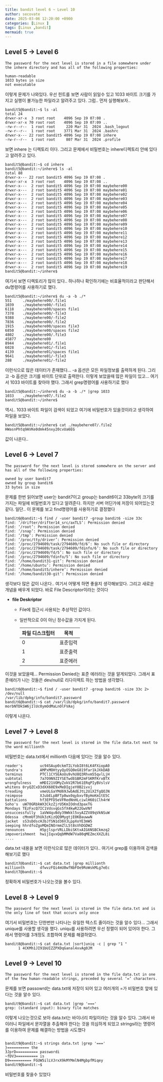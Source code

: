```yaml
---
title: bandit level 6 ~ Level 10
author: secovate
date: 2025-03-06 12:20:00 +0900
categories: [Linux ]
tags: [Linux ,bandit]
mermaid: true
---
```

## Level 5 -> Level 6
```shell
The password for the next level is stored in a file somewhere under the inhere directory and has all of the following properties:

human-readable
1033 bytes in size
not executable
```
이렇게 문제가 나와있다. 우선 힌트를 보면 사람이 읽일수 있고 1033 바이트 크기를 가지고 실행이 불가능한 파일라고 알려주고 있다. 그럼.. 먼저 실행해보자..
```shell
bandit5@bandit:~$ ls -al
total 24
drwxr-xr-x  3 root root    4096 Sep 19 07:08 .
drwxr-xr-x 70 root root    4096 Sep 19 07:09 ..
-rw-r--r--  1 root root     220 Mar 31  2024 .bash_logout
-rw-r--r--  1 root root    3771 Mar 31  2024 .bashrc
drwxr-x--- 22 root bandit5 4096 Sep 19 07:08 inhere
-rw-r--r--  1 root root     807 Mar 31  2024 .profile
```
보면 inhere 는 디렉토리 이다. 그리고 문제에서 비밀번호는 inhere디렉토리 안에 있다고 알려주고 있다. 

```shell
bandit5@bandit:~$ cd inhere
bandit5@bandit:~/inhere$ ls -al
total 88
drwxr-x--- 22 root bandit5 4096 Sep 19 07:08 .
drwxr-xr-x  3 root root    4096 Sep 19 07:08 ..
drwxr-x---  2 root bandit5 4096 Sep 19 07:08 maybehere00
drwxr-x---  2 root bandit5 4096 Sep 19 07:08 maybehere01
drwxr-x---  2 root bandit5 4096 Sep 19 07:08 maybehere02
drwxr-x---  2 root bandit5 4096 Sep 19 07:08 maybehere03
drwxr-x---  2 root bandit5 4096 Sep 19 07:08 maybehere04
drwxr-x---  2 root bandit5 4096 Sep 19 07:08 maybehere05
drwxr-x---  2 root bandit5 4096 Sep 19 07:08 maybehere06
drwxr-x---  2 root bandit5 4096 Sep 19 07:08 maybehere07
drwxr-x---  2 root bandit5 4096 Sep 19 07:08 maybehere08
drwxr-x---  2 root bandit5 4096 Sep 19 07:08 maybehere09
drwxr-x---  2 root bandit5 4096 Sep 19 07:08 maybehere10
drwxr-x---  2 root bandit5 4096 Sep 19 07:08 maybehere11
drwxr-x---  2 root bandit5 4096 Sep 19 07:08 maybehere12
drwxr-x---  2 root bandit5 4096 Sep 19 07:08 maybehere13
drwxr-x---  2 root bandit5 4096 Sep 19 07:08 maybehere14
drwxr-x---  2 root bandit5 4096 Sep 19 07:08 maybehere15
drwxr-x---  2 root bandit5 4096 Sep 19 07:08 maybehere16
drwxr-x---  2 root bandit5 4096 Sep 19 07:08 maybehere17
drwxr-x---  2 root bandit5 4096 Sep 19 07:08 maybehere18
drwxr-x---  2 root bandit5 4096 Sep 19 07:08 maybehere19
bandit5@bandit:~/inhere$
```
여기서 보면 디렉토리가 많이 있다.. 하나하나 확인하기에는 비효율적이라고 판단해서 du명령어를 사용하기로 했다.
```shell
bandit5@bandit:~/inhere$ du -a -b ./*
551     ./maybehere00/.file1
1039    ./maybehere00/-file1
6118    ./maybehere00/spaces file1
7378    ./maybehere00/-file3
9388    ./maybehere00/-file2
7836    ./maybehere00/.file2
1915    ./maybehere00/spaces file3
6850    ./maybehere00/spaces file2
4802    ./maybehere00/.file3
45877   ./maybehere00
8944    ./maybehere01/.file1
6028    ./maybehere01/-file1
4139    ./maybehere01/spaces file1
9641    ./maybehere01/-file3
288     ./maybehere01/-file2
```
이런식으로 많은 데이터가 존재했다... -a 옵션은 모든 파일정보를 출력하게 된다. 그리고 -b 옵션은 크기를 바이트 단위로 출력한다. 이렇게 보았을때 많은 파일이 있고... 여기서 1033 바이트를 찾아야 했다. 그래서 grep명령어를 사용하기로 했다
 
```shell
bandit5@bandit:~/inhere$ du -a -b ./* |grep 1033
1033    ./maybehere07/.file2
bandit5@bandit:~/inhere$
```
역시.. 1033 바이트 파일이 검색이 되었고 여기에 비밀번호가 있을것이라고 생각하여 파일을 보았다.
```shell
bandit5@bandit:~/inhere$ cat ./maybehere07/.file2
HWasnPhtq9AVKe0dmk45nxy20cvUa6EG
```
값이 나온다.. 

## Level 6 -> Level 7
```shell
The password for the next level is stored somewhere on the server and has all of the following properties:

owned by user bandit7
owned by group bandit6
33 bytes in size
```
문제를 한번 읽어보면 user는 bandit7이고 group는 bandit6이고 33byte의 크기를 가지는 파일에 비밀번호가 있다고 알려준다. 하지만 서버 어딘가에 저장이 되어있는것 같다. 일단.. 이 문제를 보고 find명령어를 사용하기로 결정했다
```shell
bandit6@bandit:~$ find / -user bandit7 -group bandit6 -size 33c
find: ‘/drifter/drifter14_src/axTLS’: Permission denied
find: ‘/root’: Permission denied
find: ‘/snap’: Permission denied
find: ‘/tmp’: Permission denied
find: ‘/proc/tty/driver’: Permission denied
find: ‘/proc/2794609/task/2794609/fd/6’: No such file or directory
find: ‘/proc/2794609/task/2794609/fdinfo/6’: No such file or directory
find: ‘/proc/2794609/fd/5’: No such file or directory
find: ‘/proc/2794609/fdinfo/5’: No such file or directory
find: ‘/home/bandit31-git’: Permission denied
find: ‘/home/ubuntu’: Permission denied
find: ‘/home/bandit5/inhere’: Permission denied
find: ‘/home/bandit30-git’: Permission denied
```
생각보다 많은 값이 나온다.. 여기서 어떻게 하면 좋을지 생각해보았다. 그리고 새로운 개념을 배우게 되었다. 바로 File Descriptor이라는 것이다
- **file Deskriptor**
    - File에 접근시 사용되는 추상적인 값이다.
    - 일반적으로 0이 아닌 정수값을 가지게 된다.
    
        | 파일 디스크립터 | 목적|
        |-------|------|
        |0|표준입력|
        |1|표준출력|
        |2|표준에러|
    
이것을 보았을때... Permission Denied는 표준 에러라는 것을 알게되었다. 그래서 표준에러가 나는 것들은 dev/null로 리다이렉트 하는 방법을 생각했다.
```shell
bandit6@bandit:~$ find / -user bandit7 -group bandit6 -size 33c 2> /dev/null
/var/lib/dpkg/info/bandit7.password
bandit6@bandit:~$ cat /var/lib/dpkg/info/bandit7.password
morbNTDkSW6jIlUc0ymOdMaLnOlFVAaj
```
이렇게 나온다. 
## Level 7 -> Level 8
```shell
The password for the next level is stored in the file data.txt next to the word millionth
```
비밀번호는 data.txt에서 millionth 다음에 있다는 것을 알수 있다.
```shell
reader's        uc94SAup0ckmTILYobI8t6LK4FXiopA0
tundra's        AMPxMOHtyyQyOSQ0eG819far1kJXkDAB
terminus        PTCl1CY5EAoUu9vhU8Q3Rhvm55qvlLjH
subtotal        7a7O9N9ZIYSETwdEGBR2mFSKMfKrxBTX
wrongfulness    mMDI21VOMyZxkV2R7b61ERqPIyBVslsV
whitens 0ryQZCxD3dXX60E9xMeDIgjeY0B2ivxj
treading        vmeULGaYMd69JwbAdEJtL2UiXZfgQOJN
reimpose        XJubELpBFTp0wx0qybxvfByHoKm1tE5C
battalions      hf3EPFD5eVFRedNnHLciwlH60iClh4rW
Soho's  uW70GRbkWX3CkzZjrU5KmIOdnd3paxTG
Mondays TEzFxcQ7IC1VdsvqGs5fX4kwR22GwVNf
unsuccessfully  1aVW4qvBdy39Wkkl5vyAZZV89qVkNSuW
Odessa  cMnmUf3hUk3zKizQQ9MygtjE0KBauwwN
jacket  sS3sDdscHJbJfSN1d36VJLppXoYE3mW5
seeping hhrdfoZgoMQmINOrmmZlL5t8sVhDGDWZ
renounces       H5pjlsprVRLLDbiSKtxAIG6NSBCkmzq2
impoverishment  hwijIqvxQqbMMdW7Va80qMEZmcXXZL8i
....
```
data.txt 내용을 보면 이런식으로 많은 데이터가 있다.. 여기서 grep를 이용하여 검색을 해보기로 했다
```shell
bandit7@bandit:~$ cat data.txt |grep millionth
millionth       dfwvzFQi4mU0wfNbFOe9RoWskMLg7eEc
bandit7@bandit:~$
```
정확하게 비밀번호가 나오는것을 볼수 있다.
## Level 8 -> Level 9
```shell
The password for the next level is stored in the file data.txt and is the only line of text that occurs only once
```
여기서 비밀번호는 단한번만 나타나는 유일한 텍스트 줄이라는 것을 알수 있다...  그래서 unique를 사용할 생각을 했다.
uniqu를 사용하려면 우선 정렬이 되어 있어야 한다. 그래서 명령어를 3개정도 조합하여 문제를 해결하였다.
```shell
bandit8@bandit:~$ cat data.txt |sort|uniq -c | grep "1 "
      1 4CKMh1JI91bUIZZPXDqGanal4xvAg0JM
```
## Level 9 -> Level 10
```shell
The password for the next level is stored in the file data.txt in one of the few human-readable strings, preceded by several ‘=’ characters.
```
문제를 보면 passowrd는 data.txt에 저장이 되어 있고 여러개의 =가 비밀번호 앞에 있다는 것을 알수 있다.
```shell
bandit9@bandit:~$ cat data.txt |grep '==='
grep: (standard input): binary file matches
```
이렇게 나오는것으로 보아 data.txt는 바이너리 파일이라는 것을 알수 있다.
그래서 바이러니 파일에서 문자열을 추출해야 한다는 것을 의심하게 되었고 strings라는 명령어를 이용하여 문제를 해결하는 방법을 시도했다
```shell

bandit9@bandit:~$ strings data.txt |grep '==='
}========== the
3JprD========== passwordi
~fDV3========== is
D9========== FGUW5ilLVJrxX9kMYMmlN4MgbpfMiqey
bandit9@bandit:~$
```
비밀번호를 찾을수 있었다